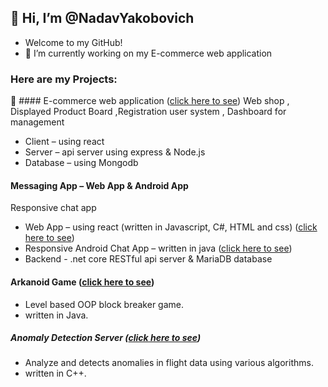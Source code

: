## 👋 Hi, I’m @NadavYakobovich
* Welcome to my GitHub!
*  🔭 I’m currently working on my E-commerce web application

### Here are my Projects:
:iphone:	 #### E-commerce web application ([click here to see](https://github.com/NadavYakobovich/E-Commere_WebShop_Project))
Web shop , Displayed Product Board ,Registration user system , Dashboard for management
*	Client – using react 
*	Server – api server using express & Node.js
*	Database – using Mongodb 

#### Messaging App – Web App & Android App  
Responsive chat app
*	Web App – using react (written in Javascript, C#, HTML and css) ([click here to see](https://github.com/NadavYakobovich/ReactChatApp))
*	Responsive Android Chat App – written in java ([click here to see](https://github.com/NadavYakobovich/AndroidChatApp))
*	Backend -  .net core RESTful api server & MariaDB database

#### Arkanoid Game ([click here to see](https://github.com/NadavYakobovich/Arkanoid-Game))
*	Level based OOP block breaker game.
*	written in Java.

##### Anomaly Detection Server ([click here to see](https://github.com/NadavYakobovich/Anomaly_Detector))
*	Analyze and detects anomalies in flight data using various algorithms.
*	written in C++.


